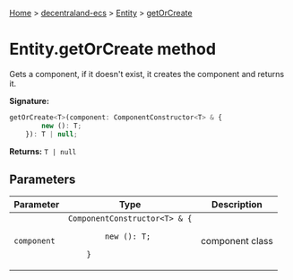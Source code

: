 [Home](./index) &gt; [decentraland-ecs](./decentraland-ecs.md) &gt; [Entity](./decentraland-ecs.entity.md) &gt; [getOrCreate](./decentraland-ecs.entity.getorcreate.md)

# Entity.getOrCreate method

Gets a component, if it doesn't exist, it creates the component and returns it.

**Signature:**
```javascript
getOrCreate<T>(component: ComponentConstructor<T> & {
        new (): T;
    }): T | null;
```
**Returns:** `T | null`

## Parameters

|  Parameter | Type | Description |
|  --- | --- | --- |
|  `component` | `ComponentConstructor<T> & {`<p/>`        new (): T;`<p/>`    }` | component class |

